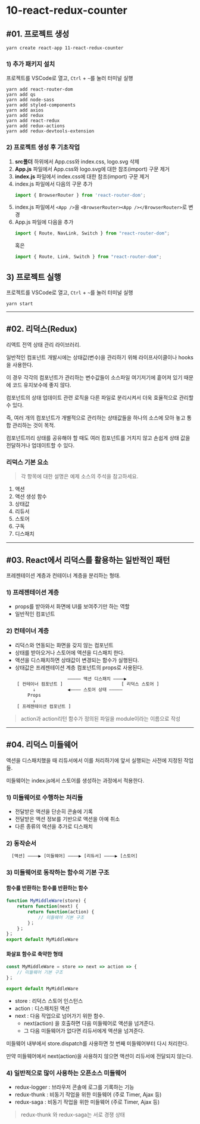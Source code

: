 # 10-react-redux-counter

## #01. 프로젝트 생성

```shell
yarn create react-app 11-react-redux-counter
```

### 1) 추가 패키지 설치

프로젝트를 VSCode로 열고, `Ctrl` + `~`를 눌러 터미널 실행

```shell
yarn add react-router-dom
yarn add qs
yarn add node-sass
yarn add styled-components
yarn add axios
yarn add redux
yarn add react-redux
yarn add redux-actions
yarn add redux-devtools-extension
```

### 2) 프로젝트 생성 후 기초작업

1. **src폴더** 하위에서 App.css와 index.css, logo.svg 삭제
1. **App.js** 파일에서 App.css와 logo.svg에 대한 참조(import) 구문 제거
1. **index.js** 파일에서 index.css에 대한 참조(import) 구문 제거
1. index.js 파일에서 다음의 구문 추가
    ```js
    import { BrowserRouter } from 'react-router-dom';
    ```
1. index.js 파일에서 `<App />`을 `<BrowserRouter><App /></BrowserRouter>`로 변경
1. App.js 파일에 다음을 추가
   ```js
   import { Route, NavLink, Switch } from "react-router-dom";
   ```
   혹은
   ```js
   import { Route, Link, Switch } from "react-router-dom";
   ```

## 3) 프로젝트 실행

프로젝트를 VSCode로 열고, `Ctrl` + `~`를 눌러 터미널 실행

```shell
yarn start
```

--------------------

## #02. 리덕스(Redux)

리액트 전역 상태 관리 라이브러리.

일반적인 컴포넌트 개발시에는 상태값(변수)을 관리하기 위해 라이프사이클이나 hooks을 사용한다.

이 경우 각각의 컴포넌트가 관리하는 변수값들이 소스파일 여기저기에 흩어져 있기 때문에 코드 유지보수에 좋지 않다.

컴포넌트의 상태 업데이트 관련 로직을 다른 파일로 분리시켜서 더욱 효율적으로 관리할 수 있다.

즉, 여러 개의 컴포넌트가 개별적으로 관리하는 상태값들을 하나의 소스에 모아 놓고 통합 관리하는 것이 목적.

컴포넌트끼리 상태를 공유해야 할 때도 여러 컴포넌트를 거치지 않고 손쉽게 상태 값을 전달하거나 업데이트할 수 있다.


### 리덕스 기본 요소

> 각 항목에 대한 설명은 예제 소스의 주석을 참고하세요.

1. 액션
1. 액션 생성 함수
1. 상태값
1. 리듀서
1. 스토어
1. 구독
1. 디스패치

--------------------

## #03. React에서 리덕스를 활용하는 일반적인 패턴

프레젠테이션 계층과 컨테이너 계층을 분리하는 형태.

### 1) 프레젠테이션 계층
- props를 받아와서 화면에 UI를 보여주기만 하는 역할
- 일반적인 컴포넌트

### 2) 컨테이너 계층
- 리덕스와 연동되는 화면을 갖지 않는 컴포넌트
- 상태를 받아오거나 스토어에 액션을 디스패치 한다.
- 액션을 디스패치하면 상태값이 변경되는 함수가 실행된다.
- 상태값은 프레젠테이션 계층 컴포넌트의 props로 사용된다.

```txt
                       ――――― 액션 디스패치 ――――▶
    [ 컨테이너 컴포넌트 ]                      [ 리덕스 스토어 ]
          ↓            ◀―――― 스토어 상태 ―――――
        Props
          ↓
    [ 프레젠테이션 컴포넌트 ]
```

> action과 action리턴 함수가 정의된 파일을 module이라는 이름으로 작성

---------------------------

## #04. 리덕스 미들웨어

액션을 디스패치했을 때 리듀서에서 이를 처리하기에 앞서 실행되는 사전에 지정된 작업들.

미들웨어는 index.js에서 스토어를 생성하는 과정에서 적용한다.

### 1) 미들웨어로 수행하는 처리들

- 전달받은 액션을 단순히 콘솔에 기록
- 전달받은 액션 정보를 기반으로 액션을 아예 취소
- 다른 종류의 액션을 추가로 디스패치


### 2) 동작순서

```txt
  [액션] ――――▶ [미들웨어] ――――▶ [리듀서] ――――▶ [스토어]
```

### 3) 미들웨어로 동작하는 함수의 기본 구조

#### 함수를 반환하는 함수를 반환하는 함수

```js
function MyMiddleWare(store) {
    return function(next) {
        return function(action) {
            // 미들웨어 기본 구조
        }；
    }；
}；
export default MyMiddleWare
```

#### 화살표 함수로 축약한 형태

```js
const MyMiddleWare = store => next => action => {
    // 미들웨어 기본 구조
}；

export default MyMiddleWare
```

- store : 리덕스 스토어 인스턴스
- action : 디스패치된 액션
- next : 다음 작업으로 넘어가기 위한 함수.
  - next(action) 을 호출하면 다음 미들웨어로 액션을 넘겨준다.
  - 그 다음 미들웨어가 없다면 리듀서에게 액션을 넘겨준다.

미들웨어 내부에서 store.dispatch를 사용하면 첫 번째 미들웨어부터 다시 처리한다.

만약 미들웨어에서 next(action)을 사용하지 않으면 액션이 리듀서에 전달되지 않는다.


### 4) 일반적으로 많이 사용하는 오픈소스 미들웨어

- redux-logger : 브라우저 콘솔에 로그를 기록하는 기능
- redux-thunk : 비동기 작업을 위한 미들웨어 (주로 Timer, Ajax 등)
- redux-saga : 비동기 작업을 위한 미들웨어 (주로 Timer, Ajax 등)

> redux-thunk 와 redux-saga는 서로 경쟁 상태

